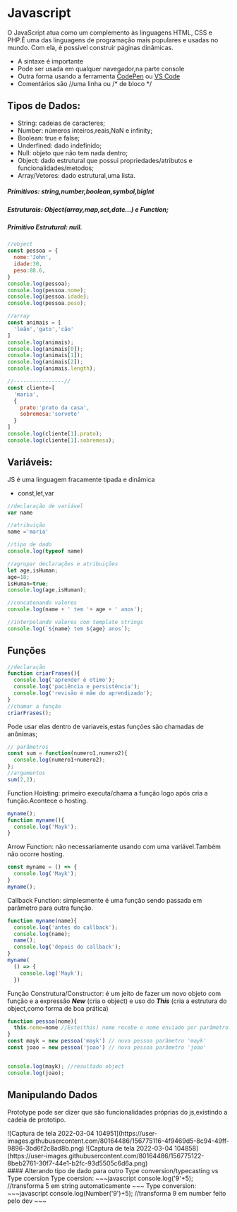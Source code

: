 # Javascript
O JavaScript atua como um complemento às linguagens HTML, CSS e PHP.É uma das linguagens de programação mais populares e usadas no mundo. Com ela, é possível construir páginas dinâmicas.

- A sintaxe é importante
- Pode ser usada em qualquer navegador,na parte console
- Outra forma usando a ferramenta [CodePen](https://codepen.io/) ou [VS Code](https://code.visualstudio.com/download)
- Comentários são //uma linha ou /* de bloco */

## Tipos de Dados:
- String: cadeias de caracteres;
- Number: números inteiros,reais,NaN e infinity;
- Boolean: true e false;
- Underfined: dado indefinido;
- Null: objeto que não tem nada dentro;
- Object: dado estrutural que possui propriedades/atributos e funcionalidades/metodos;
- Array/Vetores: dado estrutural,uma lista.
##### Primitivos: string,number,boolean,symbol,bigInt
##### Estruturais: Object(array,map,set,date...) e Function;
##### Primitivo Estrutural: null.
~~~javascript
//object
const pessoa = {
  nome:'John',
  idade:30,
  peso:88.6,
}
console.log(pessoa);
console.log(pessoa.nome);
console.log(pessoa.idade);
console.log(pessoa.peso);

//array
const animais = [
  'leão','gato','cão'
]
console.log(animais);
console.log(animais[0]);
console.log(animais[1]);
console.log(animais[2]);
console.log(animais.length);

//----------------//
const cliente=[
  'maria',
  {
    prato:'prato da casa',
    sobremesa:'sorvete'
  }
]
console.log(cliente[1].prato);
console.log(cliente[1].sobremesa);
~~~

## Variáveis: 
JS é uma linguagem fracamente tipada e dinâmica
* const,let,var

~~~javascript 
//declaração de variável
var name

//atribuição
name ='maria'

//tipo de dado
console.log(typeof name)

//agrupar declarações e atribuições
let age,isHuman;
age=18;
isHuman=true;
console.log(age,isHuman);

//concatenando valores
console.log(name + ' tem '+ age + ' anos');

//interpolando valores com template strings
console.log(`${name} tem ${age} anos`);
~~~
## Funções
~~~javascript
//declaração
function criarFrases(){
  console.log('aprender é otimo');
  console.log('paciência e persistência');
  console.log('revisão é mãe do aprendizado');
}
//chamar a função
criarFrases();
~~~
Pode usar elas dentro de variaveis,estas funções são chamadas de anônimas;
~~~javascript
// parâmetros
const sum = function(numero1,numero2){
  console.log(numero1+numero2);
};
//argumentos
sum(2,2);
~~~
Function Hoisting: primeiro executa/chama a função logo após cria a função.Acontece o hosting.
~~~javascript
myname();
function myname(){
  console.log('Mayk');
}
~~~
Arrow Function: não necessariamente usando com uma variável.Também não ocorre hosting.
~~~javascript
const myname = () => {
  console.log('Mayk');
}
myname();
~~~
Callback Function: simplesmente é uma função sendo passada em parâmetro para outra função.
~~~javascript
function myname(name){
  console.log('antes do callback');
  console.log(name);
  name();
  console.log('depois do callback');
}
myname(
  () => {
    console.log('Mayk');
  })
~~~
Função Construtura/Constructor: é um jeito de fazer um novo objeto com função e a expressão ***New*** (cria o object) e uso do ***This*** (cria a estrutura do object,como forma de boa prática)
~~~javascript
function pessoa(nome){
  this.nome=nome //Este(this) nome recebe o nome enviado por parâmetro.
}
const mayk = new pessoa('mayk') // nova pessoa parâmetro 'mayk'
const joao = new pessoa('joao') // nova pessoa parâmetro 'joao'


console.log(mayk); //resultado object
console.log(joao);
~~~
## Manipulando Dados
Prototype pode ser dizer que são funcionalidades próprias do js,existindo a cadeia de prototipo.
<div>
![Captura de tela 2022-03-04 104951](https://user-images.githubusercontent.com/80164486/156775116-4f9469d5-8c94-49ff-9896-3bd6f2c8ad8b.png)
![Captura de tela 2022-03-04 104858](https://user-images.githubusercontent.com/80164486/156775122-8beb2761-30f7-44e1-b2fc-93d5505c6d6a.png)
</div>
#### Alterando tipo de dado para outro
Type conversion/typecasting vs Type coersion
Type coersion:
~~~javascript
console.log('9'+5); //transforma 5 em string automaticamente
~~~
Type conversion:
~~~javascript
console.log(Number('9')+5); //transforma 9 em number feito pelo dev
~~~
